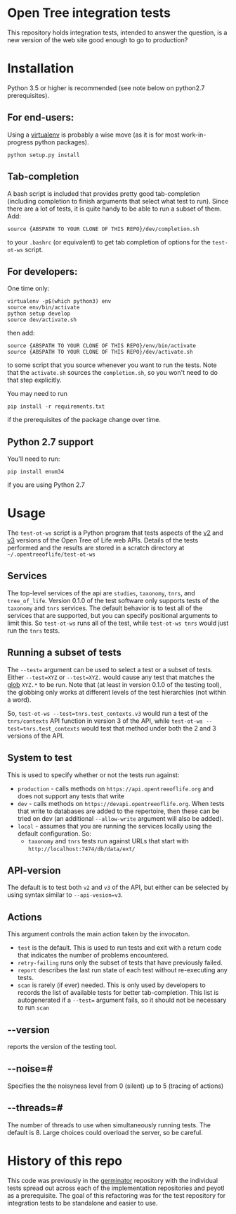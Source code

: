 # Open Tree integration tests

This repository holds integration tests, intended to answer the
question, is a new version of the web site good enough to go to
production?

# Installation 
Python 3.5 or higher is recommended (see note below on python2.7 prerequisites).

## For end-users:
Using a 
[virtualenv](http://docs.python-guide.org/en/latest/dev/virtualenvs/)
is probably a wise move (as it is for most work-in-progress python packages).

    python setup.py install


## Tab-completion
A bash script is included that provides pretty good tab-completion
 (including completion to finish arguments that select what test to run).
Since there are a lot of tests, it is quite handy to be able to run a subset
of them.
Add:

    source {ABSPATH TO YOUR CLONE OF THIS REPO}/dev/completion.sh

to your `.bashrc` (or equivalent) to get tab completion of options for the `test-ot-ws`
script.

## For developers:
One time only:

    virtualenv -p$(which python3) env
    source env/bin/activate
    python setup develop
    source dev/activate.sh

then add:

    source {ABSPATH TO YOUR CLONE OF THIS REPO}/env/bin/activate
    source {ABSPATH TO YOUR CLONE OF THIS REPO}/dev/activate.sh

to some script that you source whenever you want to run the tests.
Note that the `activate.sh` sources the `completion.sh`, so you won't need to do
    that step explicitly.

You may need to run

    pip install -r requirements.txt

if the prerequisites of the package change over time.

## Python 2.7 support
You'll need to run:

    pip install enum34

if you are using Python 2.7

# Usage
The `test-ot-ws` script is a Python program that tests aspects of the 
[v2](https://github.com/OpenTreeOfLife/opentree/wiki/Open-Tree-of-Life-APIs) and
[v3](https://github.com/OpenTreeOfLife/germinator/wiki/Open-Tree-of-Life-Web-APIs)
versions of the Open Tree of Life web APIs.
Details of the tests performed and the results are stored in a scratch directory
    at `~/.opentreeoflife/test-ot-ws`

## Services
The top-level services of the api are `studies`, `taxonomy`, `tnrs`,
    and `tree_of_life`.
Version 0.1.0 of the test software only supports tests of the `taxonomy` and
    `tnrs` services.
The default behavior is to test all of the services that are supported, but 
    you can specify positional arguments to limit this. 
So `test-ot-ws` runs all of the test, while `test-ot-ws tnrs` would just
    run the `tnrs` tests.

## Running a subset of tests
The `--test=` argument can be used to select a test or a subset of tests.
Either `--test=XYZ` or `--test=XYZ.` would cause any test that matches the
 [glob](https://en.wikipedia.org/wiki/Glob_(programming)) 
`XYZ.*` to be run.
Note that (at least in version 0.1.0 of the testing tool), the globbing
    only works at different levels of the test hierarchies (not within a
    word).
    
So, `test-ot-ws --test=tnrs.test_contexts.v3` would run a test of the
    `tnrs/contexts` API function in version 3 of the API, while
    `test-ot-ws --test=tnrs.test_contexts` would test that method under 
    both the 2 and 3 versions of the API.
 
## System to test
This is used to specify whether or not the tests run against:
  * `production` - calls methods on `https://api.opentreeoflife.org` and 
    does not support any tests that write
  * `dev` - calls methods on `https://devapi.opentreeoflife.org`. When 
    tests that write to databases are added to the repertoire, then
    these can be tried on dev (an additional `--allow-write` argument
    will also be added).
  * `local` - assumes that you are running the services locally using
    the default configuration. So:
    * `taxonomy` and `tnrs` tests run against URLs that start with
    `http://localhost:7474/db/data/ext/`

## API-version
The default is to test both `v2` and `v3` of the API, but either can 
be selected by using syntax similar to `--api-vesion=v3`.

## Actions
This argument controls the main action taken by the invocaton.

  * `test` is the default. This is used to run tests and exit with a return
  code that indicates the number of problems encountered. 
  * `retry-failing` runs only the subset of tests that have previously
  failed.
  * `report` describes the last run state of each test without 
  re-executing any tests.
  * `scan` is rarely (if ever) needed. This is only used by developers
  to records the list of available tests for better tab-completion. This
  list is autogenerated if a `--test=` argument fails, so it should not
  be necessary to run `scan`
  
## --version
reports the version of the testing tool.

## --noise=#
Specifies the the noisyness level from 0 (silent) up to 5 (tracing of
actions) 


## --threads=#
The number of threads to use when simultaneously running tests.
The default is 8. Large choices could overload the server, so be careful.


# History of this repo
This code was previously in the [germinator](https://github.com/OpenTreeOfLife/germinator)
    repository with the individual tests spread out across each of
    the implementation repositories and peyotl as a prerequisite.
The goal of this refactoring was for the test repository for integration tests
    to be standalone and easier to use.



